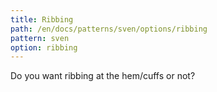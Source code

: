 ```yaml
---
title: Ribbing
path: /en/docs/patterns/sven/options/ribbing
pattern: sven
option: ribbing
---
```


Do you want ribbing at the hem/cuffs or not?